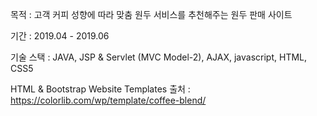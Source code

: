 
목적 : 고객 커피 성향에 따라 맞춤 원두 서비스를 추천해주는 원두 판매 사이트

기간 : 2019.04 - 2019.06

기술 스택 : JAVA, JSP & Servlet (MVC Model-2), AJAX, javascript, HTML, CSS5

HTML & Bootstrap Website Templates 출처 : https://colorlib.com/wp/template/coffee-blend/